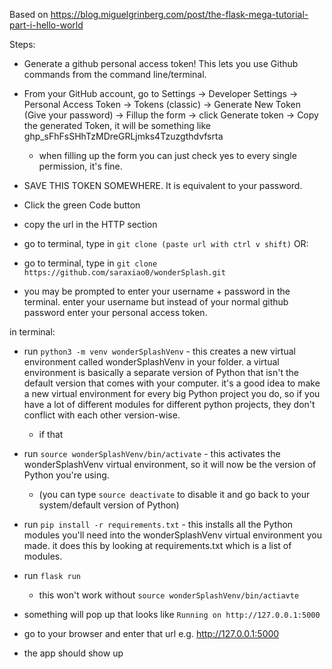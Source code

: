 Based on https://blog.miguelgrinberg.com/post/the-flask-mega-tutorial-part-i-hello-world

Steps:

* Generate a github personal access token! This lets you use Github commands from the command line/terminal.
* From your GitHub account, go to Settings → Developer Settings → Personal Access Token → Tokens (classic) → Generate New Token (Give your password) → Fillup the form → click Generate token → Copy the generated Token, it will be something like ghp_sFhFsSHhTzMDreGRLjmks4Tzuzgthdvfsrta
   * when filling up the form you can just check yes to every single permission, it's fine.
* SAVE THIS TOKEN SOMEWHERE. It is equivalent to your password. 

* Click the green Code button
* copy the url in the HTTP section
* go to terminal, type in `git clone (paste url with ctrl v shift)`
OR:
* go to terminal, type in `git clone https://github.com/saraxiao0/wonderSplash.git`
* you may be prompted to enter your username + password in the terminal. enter your username but instead of your normal github password enter your personal access token.

in terminal:
* run `python3 -m venv wonderSplashVenv` - this creates a new virtual environment called wonderSplashVenv in your folder. a virtual environment is basically a separate version of Python that isn't the default version that comes with your computer. it's a good idea to make a new virtual environment for every big Python project you do, so if you have a lot of different modules for different python projects, they don't conflict with each other version-wise.
    * if that 
* run `source wonderSplashVenv/bin/activate` - this activates the wonderSplashVenv virtual environment, so it will now be the version of Python you're using.
    * (you can type `source deactivate` to disable it and go back to your system/default version of Python)
* run `pip install -r requirements.txt` - this installs all the Python modules you'll need into the wonderSplashVenv virtual environment you made. it does this by looking at requirements.txt which is a list of modules.

* run `flask run`
    * this won't work without `source wonderSplashVenv/bin/actiavte`
* something will pop up that looks like `Running on http://127.0.0.1:5000`
* go to your browser and enter that url e.g. http://127.0.0.1:5000
* the app should show up
